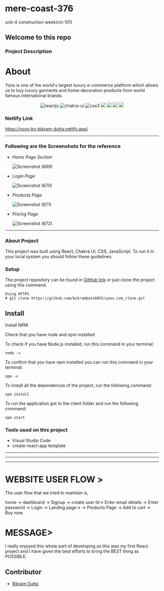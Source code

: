 # mere-coast-376
unit-4 construction week(rct-101)


 <h2>Welcome to this repo</h2>

 ### Project Description
 <h1>About </h1>
 Yoox is one of the world's largest luxury e-commerce platform which allows us to buy luxury garments and home-decoration products from world famous international brands. 

 <p align="center">
    <img src="https://img.shields.io/badge/React-20232A?style=for-the-badge&logo=react&logoColor=61DAFB" alt="reactjs" />
    <img src="https://img.shields.io/badge/Chakra%20UI-3bc7bd?style=for-the-badge&logo=chakraui&logoColor=white" alt="chakra-ui"/>
    <img src="https://img.shields.io/badge/CSS3-1572B6?style=for-the-badge&logo=css3&logoColor=white" alt="css3"/>   
    <img src="https://img.shields.io/badge/NPM-%23000000.svg?style=for-the-badge&logo=npm&logoColor=white" />
    <img src="https://img.shields.io/badge/html-%2320232a.svg?style=for-the-badge&logo=HTML&logoColor=%2361DAFB" />
    <img src="https://img.shields.io/badge/CSS-%2320232a.svg?style=for-the-badge&logo=CSS&logoColor=%2361DAFB" />
    <img src="https://img.shields.io/badge/JS-%2320232a.svg?style=for-the-badge&logo=CSS&logoColor=%2361DAFB" />

</p>



 ### Netlify Link

https://yoox-by-bikram-dutta.netlify.app/

---






 ### Following are the Screenshots for the reference


- *Home Page Section*

  ![Screenshot (669)](https://user-images.githubusercontent.com/101392591/190845224-63293d57-3cf2-454e-ab76-09679036ccac.png)

- *Login Page*

  ![Screenshot (670)](https://user-images.githubusercontent.com/101392591/190845228-f1117015-3193-49b6-87ed-f7dcc2e1a413.png)

- *Products Page*

  ![Screenshot (671)](https://user-images.githubusercontent.com/101392591/190845229-1aec4a92-53dd-413d-ba7d-1d5df9a4559d.png)

- *Pricing Page*

  ![Screenshot (672)](https://user-images.githubusercontent.com/101392591/190845230-cbc2ca7d-714b-46e9-a5e8-99f5f5ae3000.png)





---

### About Project

This project was built using React, Chakra UI, CSS, JavaScript. To run it in your local system you should follow these guidelines.

### Setup


The project repository can be found in [GitHub link](https://github.com/bikramboss8055/yoox.com_clone) or just clone the project using this command. 


```
Using HTTPS
# git clone https://github.com/bikramboss8055/yoox.com_clone.git
```



## Install

Install NPM

Check that you have node and npm installed

To check if you have Node.js installed, run this command in your terminal:


```
node -v
```

To confirm that you have npm installed you can run this command in your terminal:


```
npm -v
```


To install all the dependences of the project, run the following command:


```
npm install
```


To run the application got to the client folder and run the following command:

```
npm start
```


### Tools used on this project

- Visual Studio Code
- create-react-app template


---

------


------

<h1>WEBSITE USER FLOW ></h1>

The user flow that we tried to maintain is,

home ->  dashboard -> Signup -> create user Id-> Enter email details -> 
Enter password -> Login -> Landing page-> -> Products Page -> Add to cart -> Buy now.

 <h1>MESSAGE></h1>
 I really enjoyed this whole part of developing as this was my first React project and I have given the best efforts to bring the BEST thing as POSSIBLE.

<br/>

## Contributor
- [Bikram Dutta](https://github.com/bikramboss8055)
